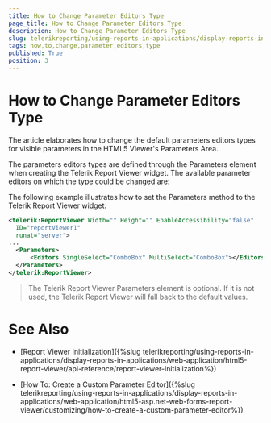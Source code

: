```yaml
---
title: How to Change Parameter Editors Type
page_title: How to Change Parameter Editors Type 
description: How to Change Parameter Editors Type
slug: telerikreporting/using-reports-in-applications/display-reports-in-applications/web-application/html5-asp.net-web-forms-report-viewer/customizing/how-to-change-parameter-editors-type
tags: how,to,change,parameter,editors,type
published: True
position: 3
---
```


# How to Change Parameter Editors Type



The article elaborates how to change the default parameters editors types for visible parameters in the HTML5 Viewer's Parameters Area.       


The parameters editors types are defined through the Parameters element when creating the Telerik Report Viewer widget.           The available parameter editors on which the type could be changed are:         

The following example illustrates how to set the Parameters method to the Telerik Report Viewer widget.         

    
````xml
<telerik:ReportViewer Width="" Height="" EnableAccessibility="false"
  ID="reportViewer1"
  runat="server">
...
  <Parameters>
      <Editors SingleSelect="ComboBox" MultiSelect="ComboBox"></Editors>
  </Parameters>
</telerik:ReportViewer>
````

> The Telerik Report Viewer Parameters element is optional. If it is not used, the Telerik Report Viewer will fall back to the default values.         



# See Also


 

* [Report Viewer Initialization]({%slug telerikreporting/using-reports-in-applications/display-reports-in-applications/web-application/html5-report-viewer/api-reference/report-viewer-initialization%})

 

* [How To: Create a Custom Parameter Editor]({%slug telerikreporting/using-reports-in-applications/display-reports-in-applications/web-application/html5-asp.net-web-forms-report-viewer/customizing/how-to-create-a-custom-parameter-editor%})

